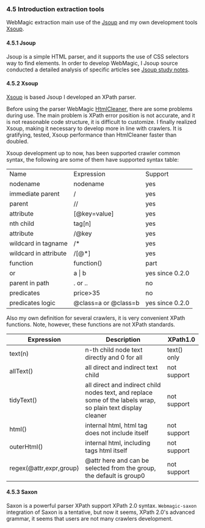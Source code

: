 ### 4.5 Introduction extraction tools

WebMagic extraction main use of the [Jsoup](http://jsoup.org/) and my own development tools [Xsoup](https://github.com/code4craft/xsoup).

#### 4.5.1 Jsoup

Jsoup is a simple HTML parser, and it supports the use of CSS selectors way to find elements. In order to develop WebMagic, I Jsoup source conducted a detailed analysis of specific articles see [Jsoup study notes](https://github.com/code4craft/jsoup-learning).

#### 4.5.2 Xsoup

[Xsoup](https://github.com/code4craft/xsoup) is based Jsoup I developed an XPath parser.

Before using the parser WebMagic [HtmlCleaner](http://htmlcleaner.sourceforge.net/), there are some problems during use. The main problem is XPath error position is not accurate, and it is not reasonable code structure, it is difficult to customize. I finally realized Xsoup, making it necessary to develop more in line with crawlers. It is gratifying, tested, Xsoup performance than HtmlCleaner faster than doubled.

Xsoup development up to now, has been supported crawler common syntax, the following are some of them have supported syntax table:

<table>
    <tr>
        <td>Name</td>
        <td>Expression</td>
        <td>Support</td>
    </tr>
    <tr>
        <td>nodename</td>
        <td>nodename</td>
        <td>yes</td>
    </tr>
    <tr>
        <td>immediate parent</td>
        <td>/</td>
        <td>yes</td>
    </tr>
    <tr>
        <td>parent</td>
        <td>//</td>
        <td>yes</td>
    </tr>
    <tr>
        <td>attribute</td>
        <td>[@key=value]</td>
        <td>yes</td>
    </tr>
    <tr>
        <td>nth child</td>
        <td>tag[n]</td>
        <td>yes</td>
    </tr>
    <tr>
        <td>attribute</td>
        <td>/@key</td>
        <td>yes</td>
    </tr>
    <tr>
        <td>wildcard in tagname</td>
        <td>/*</td>
        <td>yes</td>
    </tr>
    <tr>
        <td>wildcard in attribute</td>
        <td>/[@*]</td>
        <td>yes</td>
    </tr>
    <tr>
        <td>function</td>
        <td>function()</td>
        <td>part</td>
    </tr>
    <tr>
        <td>or</td>
        <td>a | b</td>
        <td>yes since 0.2.0</td>
    </tr>
    <tr>
        <td>parent in path</td>
        <td>. or ..</td>
        <td>no</td>
    </tr>
    <tr>
        <td>predicates</td>
        <td>price>35</td>
        <td>no</td>
    </tr>
    <tr>
        <td>predicates logic</td>
        <td>@class=a or @class=b</td>
        <td>yes since 0.2.0</td>
    </tr>
</table>

Also my own definition for several crawlers, it is very convenient XPath functions. Note, however, these functions are not XPath standards.

| Expression | Description | XPath1.0 |
| -------- | ------- | ------- |
| text(n)| n-th child node text directly and 0 for all  |	text() only|
|allText()	| all direct and indirect text child	| not support|
|tidyText()	| all direct and indirect child nodes text, and replace some of the labels wrap, so plain text display cleaner |	not support |
| html()	| internal html, html tag does not include itself |	not support |
| outerHtml() |	internal html, including tags html itself |	not support
|regex(@attr,expr,group) | @attr here and can be selected from the group, the default is group0 |	not support

#### 4.5.3 Saxon

Saxon is a powerful parser XPath support XPath 2.0 syntax. `Webmagic-saxon` integration of Saxon is a tentative, but now it seems, XPath 2.0's advanced grammar, it seems that users are not many crawlers development.
